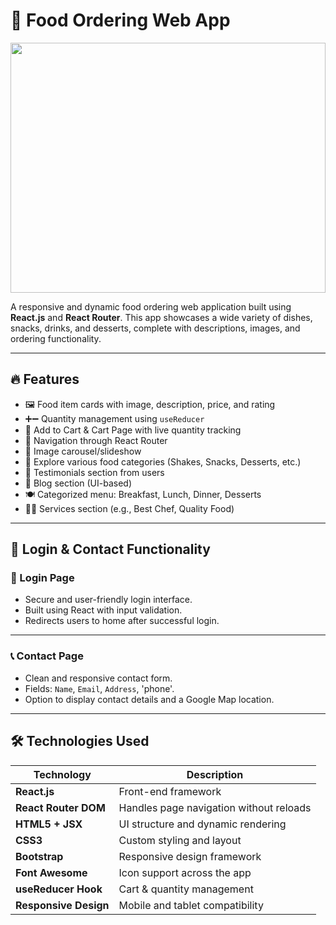 # 🍔 Food Ordering Web App
<img src ="https://t4.ftcdn.net/jpg/08/17/83/35/240_F_817833512_9SKivLKHUDmPs1C8dOXBIOe6p3F9KTYL.jpg" width="100%" height="400"><img>

A responsive and dynamic food ordering web application built using **React.js** and **React Router**. This app showcases a wide variety of dishes, snacks, drinks, and desserts, complete with descriptions, images, and ordering functionality.

---

## 🔥 Features

- 🖼️ Food item cards with image, description, price, and rating
- ➕➖ Quantity management using `useReducer`
- 🛒 Add to Cart & Cart Page with live quantity tracking
- 🧭 Navigation through React Router
- 🎠 Image carousel/slideshow
- 🧃 Explore various food categories (Shakes, Snacks, Desserts, etc.)
- 💬 Testimonials section from users
- 📖 Blog section (UI-based)
- 🍽️ Categorized menu: Breakfast, Lunch, Dinner, Desserts
- 🧑‍🍳 Services section (e.g., Best Chef, Quality Food)

---

## 🔐 Login & Contact Functionality

### 🔸 Login Page

- Secure and user-friendly login interface.
- Built using React with input validation.
- Redirects users to home after successful login.

---

### 📞 Contact Page

- Clean and responsive contact form.
- Fields: `Name`, `Email`, `Address`, 'phone'. 
- Option to display contact details and a Google Map location.

---

## 🛠️ Technologies Used

| Technology        | Description                                 |
|-------------------|---------------------------------------------|
| **React.js**       | Front-end framework                    |
| **React Router DOM** | Handles page navigation without reloads   |
| **HTML5 + JSX**    | UI structure and dynamic rendering          |
| **CSS3**           | Custom styling and layout                   |
| **Bootstrap**      | Responsive design framework                 |
| **Font Awesome**   | Icon support across the app                 |
| **useReducer Hook**| Cart & quantity management                  |
| **Responsive Design** | Mobile and tablet compatibility          |






